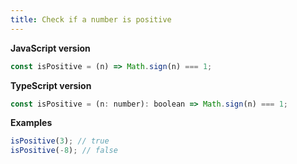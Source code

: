 ```yaml
---
title: Check if a number is positive
---
```


**JavaScript version**

```js
const isPositive = (n) => Math.sign(n) === 1;
```

**TypeScript version**

```js
const isPositive = (n: number): boolean => Math.sign(n) === 1;
```

**Examples**

```js
isPositive(3); // true
isPositive(-8); // false
```
